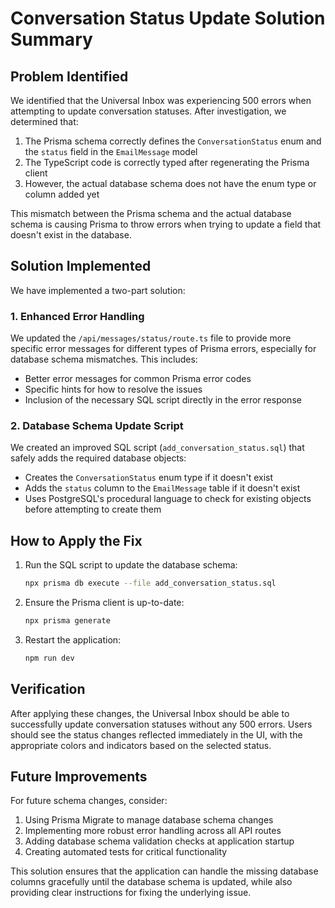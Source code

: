# Conversation Status Update Solution Summary

## Problem Identified

We identified that the Universal Inbox was experiencing 500 errors when attempting to update conversation statuses. After investigation, we determined that:

1. The Prisma schema correctly defines the `ConversationStatus` enum and the `status` field in the `EmailMessage` model
2. The TypeScript code is correctly typed after regenerating the Prisma client
3. However, the actual database schema does not have the enum type or column added yet

This mismatch between the Prisma schema and the actual database schema is causing Prisma to throw errors when trying to update a field that doesn't exist in the database.

## Solution Implemented

We have implemented a two-part solution:

### 1. Enhanced Error Handling

We updated the `/api/messages/status/route.ts` file to provide more specific error messages for different types of Prisma errors, especially for database schema mismatches. This includes:

- Better error messages for common Prisma error codes
- Specific hints for how to resolve the issues
- Inclusion of the necessary SQL script directly in the error response

### 2. Database Schema Update Script

We created an improved SQL script (`add_conversation_status.sql`) that safely adds the required database objects:

- Creates the `ConversationStatus` enum type if it doesn't exist
- Adds the `status` column to the `EmailMessage` table if it doesn't exist
- Uses PostgreSQL's procedural language to check for existing objects before attempting to create them

## How to Apply the Fix

1. Run the SQL script to update the database schema:
   ```bash
   npx prisma db execute --file add_conversation_status.sql
   ```

2. Ensure the Prisma client is up-to-date:
   ```bash
   npx prisma generate
   ```

3. Restart the application:
   ```bash
   npm run dev
   ```

## Verification

After applying these changes, the Universal Inbox should be able to successfully update conversation statuses without any 500 errors. Users should see the status changes reflected immediately in the UI, with the appropriate colors and indicators based on the selected status.

## Future Improvements

For future schema changes, consider:

1. Using Prisma Migrate to manage database schema changes
2. Implementing more robust error handling across all API routes
3. Adding database schema validation checks at application startup
4. Creating automated tests for critical functionality

This solution ensures that the application can handle the missing database columns gracefully until the database schema is updated, while also providing clear instructions for fixing the underlying issue. 